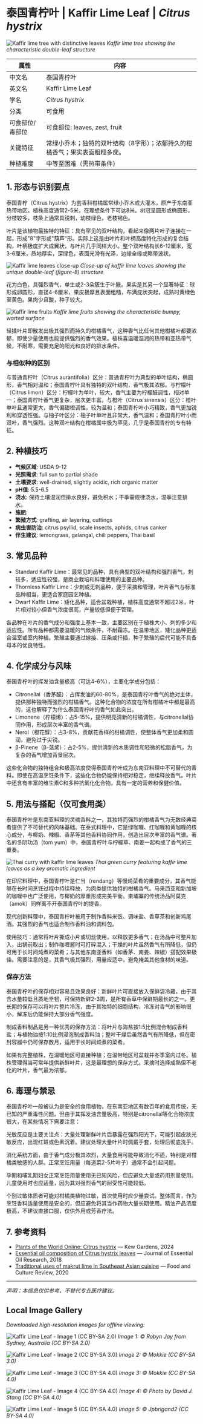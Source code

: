 # 泰国青柠叶 | Kaffir Lime Leaf | *Citrus hystrix*

![Kaffir lime tree with distinctive leaves](https://upload.wikimedia.org/wikipedia/commons/thumb/8/84/Kaffir_lime_tree.jpg/640px-Kaffir_lime_tree.jpg)
*Kaffir lime tree showing the characteristic double-leaf structure*

| 属性 | 内容 |
|------|------|
| 中文名 | 泰国青柠叶 |
| 英文名 | Kaffir Lime Leaf |
| 学名 | *Citrus hystrix* |
| 分类 | 可食用 |
| 可食部位/毒部位 | 可食部位: leaves, zest, fruit |
| 关键特征 | 常绿小乔木；独特的双叶结构（8字形）；浓郁持久的柑橘香气；果实表面粗糙多疣。 |
| 种植难度 | 中等至困难（需热带条件） |

## 1. 形态与识别要点

泰国青柠（Citrus hystrix）为芸香科柑橘属常绿小乔木或大灌木，原产于东南亚热带地区。植株高度通常2-5米，在理想条件下可达8米。树冠呈圆形或椭圆形，分枝较多，枝条上通常具锐刺，幼枝绿色，老枝褐色。

叶片是该植物最独特的特征：具有罕见的双叶结构，看起来像两片叶子连接在一起，形成"8"字形或"葫芦"形。实际上这是由叶片和叶柄高度特化形成的复合结构，叶柄极度扩大成翼状，与叶片几乎同样大小。整个双叶结构长6-12厘米，宽3-6厘米，质地厚实，深绿色，表面光滑有光泽，边缘全缘或略带波状。

![Kaffir lime leaves close-up](https://upload.wikimedia.org/wikipedia/commons/thumb/b/bd/Citrus_hystrix_leaves.jpg/640px-Citrus_hystrix_leaves.jpg)
*Close-up of kaffir lime leaves showing the unique double-leaf (figure-8) structure*

花为白色，具强烈香气，单生或2-3朵簇生于叶腋。果实是其另一个显著特征：球形或卵圆形，直径4-6厘米，果皮极厚且表面粗糙，布满疣状突起，成熟时黄绿色至黄色。果肉少且酸，种子较大。

![Kaffir lime fruits](https://upload.wikimedia.org/wikipedia/commons/thumb/a/a3/Citrus_hystrix_fruits.jpg/640px-Citrus_hystrix_fruits.jpg)
*Kaffir lime fruits showing the characteristic bumpy, warted surface*

轻揉叶片即散发出极其强烈而持久的柑橘香气，这种香气比任何其他柑橘叶都要浓郁，即使少量使用也能提供强烈的香气效果。植株喜温暖湿润的热带和亚热带气候，不耐寒，需要充足的阳光和良好的排水条件。

### 与相似种的区别

与普通青柠叶（Citrus aurantifolia）区分：普通青柠叶为典型的单叶结构，椭圆形，香气相对温和；泰国青柠叶具有独特的双叶结构，香气极其浓郁。与柠檬叶（Citrus limon）区分：柠檬叶为单叶，较大，香气主要为柠檬醛调性，相对单一；泰国青柠叶香气更复杂，层次更丰富。与橙叶（Citrus sinensis）区分：橙叶单叶且通常更大，香气偏甜橙调性，较为温和；泰国青柠叶小巧精致，香气更加锐利和穿透性强。与柚子叶区分：柚子叶单叶且非常大，香气温和；泰国青柠叶小而双叶，香气强烈。这种双叶结构在柑橘属中极为罕见，几乎是泰国青柠的专有特征。

## 2. 种植技巧

- **气候区域**: USDA 9-12
- **光照需求**: full sun to partial shade
- **土壤要求**: well-drained, slightly acidic, rich organic matter
- **pH值**: 5.5-6.5
- **浇水**: 保持土壤湿润但排水良好，避免积水；干季需规律浇水，湿季注意排水。
- **施肥**: 
- **繁殖方式**: grafting, air layering, cuttings
- **病虫害防治**: citrus psyllid, scale insects, aphids, citrus canker
- **伴生建议**: lemongrass, galangal, chili peppers, Thai basil

## 3. 常见品种

- Standard Kaffir Lime：最常见的品种，具有典型的双叶结构和强烈香气，刺较多，适应性较强，是商业栽培和料理使用的主要品种。
- Thornless Kaffir Lime：少刺或无刺品种，便于采摘和管理，叶片香气与标准品种相当，更适合家庭园艺种植。
- Dwarf Kaffir Lime：矮化品种，适合盆栽种植，植株高度通常不超过2米，叶片相对较小但香气浓度很高，产量较低但便于管理。

各品种在叶片的香气成分和强度上基本一致，主要区别在于植株大小、刺的多少和适应性。所有品种都需要温暖的气候条件，不耐霜冻。在温带地区，矮化品种更适合温室或室内种植。繁殖主要通过嫁接、压条或扦插，种子繁殖的后代可能不具备母本的优良特性。

## 4. 化学成分与风味

泰国青柠叶的挥发油含量极高（可达4-6%），主要化学成分包括：
- Citronellal（香茅醛）：占挥发油的60-80%，是泰国青柠叶香气的绝对主体，提供那种独特而强烈的柑橘香气。这种化合物的浓度在所有柑橘叶中都是最高的，这也解释了为什么泰国青柠叶的香气如此突出。
- Limonene（柠檬烯）：占5-15%，提供明亮清新的柑橘调性，与citronellal协同作用，形成层次丰富的香气谱。
- Nerol（橙花醇）：占3-8%，贡献花香样的柑橘调性，使整体香气更加柔和圆润，避免过于尖锐。
- β-Pinene（β-蒎烯）：占2-5%，提供清新的木质调性和轻微的松脂香气，为复杂的香气增加背景层次。

这些化合物的独特组合和极高浓度使得泰国青柠叶成为东南亚料理中不可替代的香料。即使在高温烹饪条件下，这些化合物仍能保持相对稳定，继续释放香气。叶片中还含有丰富的维生素C和多种抗氧化化合物，具有一定的营养和保健价值。

## 5. 用法与搭配（仅可食用类）

泰国青柠叶是东南亚料理的灵魂香料之一，其独特而强烈的柑橘香气为无数经典菜肴提供了不可替代的风味基础。在泰式料理中，它是绿咖喱、红咖喱和黄咖喱的核心成分，与椰奶、辣椒、香茅等其他香料协同作用，创造出层次丰富的香气谱。著名的冬阴功汤（tom yum）中，泰国青柠叶与柠檬草、南姜一起构成了香气的三重奏。

![Thai curry with kaffir lime leaves](https://upload.wikimedia.org/wikipedia/commons/thumb/d/d6/Thai_green_curry.jpg/640px-Thai_green_curry.jpg)
*Thai green curry featuring kaffir lime leaves as a key aromatic ingredient*

在印尼料理中，泰国青柠叶是仁当（rendang）等慢炖菜肴的重要成分，其香气能够在长时间烹饪过程中持续释放，为肉类提供独特的柑橘香气。马来西亚和新加坡的咖喱中也广泛使用，与椰奶的厚重形成完美平衡。柬埔寨的传统汤品阿莫克（amok）同样离不开泰国青柠叶的提香。

现代创新料理中，泰国青柠叶被用于制作香料米饭、调味盐、香草茶和创新鸡尾酒。其强烈的香气也适合制作香料油和调料包。

使用技巧：通常将叶片撕成小片或切丝使用，以释放更多香气；在汤品中可整片加入，出锅前取出；制作咖喱酱时可打碎混入；干燥的叶片虽然香气有所降低，但仍可用于长时间炖煮的菜肴；与其他东南亚香料（如香茅、南姜、辣椒）搭配效果极佳。需要注意的是，其香气极其强烈，用量应适中，避免掩盖其他食材的味道。

### 保存方法

泰国青柠叶的保存相对容易且效果良好：新鲜叶片可直接放入保鲜袋冷藏，由于其含水量较低且质地坚韧，可保持新鲜2-3周，是所有香草中保鲜期最长的之一。更长期的保存可以将叶片整片冷冻，由于其独特的细胞结构，冷冻对香气的影响很小，解冻后仍能保持大部分香气强度。

制成香料制品是另一种优秀的保存方法：将叶片与海盐按1:5比例混合制成香料盐；与植物油按1:10比例浸泡制成香料油；整叶干燥后虽然香气有所降低，但在密封容器中仍可保存数月，适用于长时间炖煮的菜肴。

如果有完整植株，在温暖地区可直接种植；在温带地区可盆栽并冬季室内过冬。植株管理得当可常年提供新鲜叶片，这是最理想的保存方式。采摘时选择成熟但不老化的叶片，香气最为浓郁。

## 6. 毒理与禁忌

泰国青柠叶一般被认为是安全的食用植物，在东南亚地区有数百年的食用传统，无已知的严重毒性问题。但由于其挥发油含量极高，特别是citronellal等化合物浓度很大，在某些情况下需要注意：

光敏反应是主要关注点：大量处理新鲜叶片后暴露在强烈阳光下，可能引起皮肤光敏反应，出现红斑或色素沉着。建议处理大量叶片时佩戴手套，处理后彻底洗手。

消化系统方面，由于香气成分极其浓烈，大量食用可能导致消化不适，特别是对柑橘类敏感的人群。正常烹饪用量（每道菜2-5片叶子）通常不会引起问题。

孕期和哺乳期妇女正常烹饪用量使用无已知风险，但应避免大量或药用剂量使用。儿童使用时也应适量，因为其对强烈香气的耐受性可能较低。

个别过敏体质者可能对柑橘类植物过敏，首次使用时应少量尝试。整体而言，作为烹饪香料适量使用是安全的，但应避免将其当作药物大量长期使用。精油产品浓度极高，不建议直接口服，仅供外用或芳香疗法。

## 7. 参考资料

- [Plants of the World Online: Citrus hystrix](https://powo.science.kew.org/taxon/urn:lsid:ipni.org:names:325232-2) — Kew Gardens, 2024
- [Essential oil composition of Citrus hystrix leaves](https://doi.org/10.1080/10412905.2018.1428070) — Journal of Essential Oil Research, 2018
- [Traditional uses of makrut lime in Southeast Asian cuisine](https://doi.org/10.1080/87559129.2020.1789456) — Food and Culture Review, 2020

---
*声明：本信息仅供参考，不替代专业医疗建议。*

## Local Image Gallery

*Downloaded high-resolution images for offline viewing:*

![Kaffir Lime Leaf - Image 1 (CC BY-SA 2.0)](../images/kaffir_lime_leaf/01.jpg)
*Image 1: © Robyn Jay from Sydney, Australia (CC BY-SA 2.0)*

![Kaffir Lime Leaf - Image 2 (CC BY-SA 3.0)](../images/kaffir_lime_leaf/02.jpg)
*Image 2: © Mokkie (CC BY-SA 3.0)*

![Kaffir Lime Leaf - Image 3 (CC BY-SA 4.0)](../images/kaffir_lime_leaf/03.jpg)
*Image 3: © Mokkie (CC BY-SA 4.0)*

![Kaffir Lime Leaf - Image 4 (CC BY-SA 4.0)](../images/kaffir_lime_leaf/04.jpg)
*Image 4: © Photo by David J. Stang (CC BY-SA 4.0)*

![Kaffir Lime Leaf - Image 5 (CC BY-SA 4.0)](../images/kaffir_lime_leaf/05.jpg)
*Image 5: © Jpbrigand2 (CC BY-SA 4.0)*
